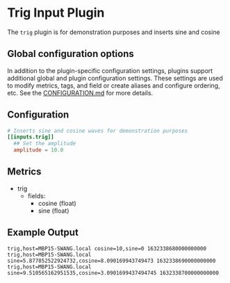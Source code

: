 # Trig Input Plugin

The `trig` plugin is for demonstration purposes and inserts sine and cosine

## Global configuration options <!-- @/docs/includes/plugin_config.md -->

In addition to the plugin-specific configuration settings, plugins support
additional global and plugin configuration settings. These settings are used to
modify metrics, tags, and field or create aliases and configure ordering, etc.
See the [CONFIGURATION.md][CONFIGURATION.md] for more details.

[CONFIGURATION.md]: ../../../docs/CONFIGURATION.md#plugins

## Configuration

```toml @sample.conf
# Inserts sine and cosine waves for demonstration purposes
[[inputs.trig]]
  ## Set the amplitude
  amplitude = 10.0
```

## Metrics

- trig
  - fields:
    - cosine (float)
    - sine (float)

## Example Output

```shell
trig,host=MBP15-SWANG.local cosine=10,sine=0 1632338680000000000
trig,host=MBP15-SWANG.local sine=5.877852522924732,cosine=8.090169943749473 1632338690000000000
trig,host=MBP15-SWANG.local sine=9.510565162951535,cosine=3.0901699437494745 1632338700000000000
```
